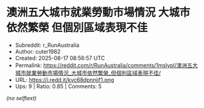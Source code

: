 # 澳洲五大城市就業勞動市場情況 大城市依然繁榮 但個別區域表現不佳

- Subreddit: r_RunAustralia
- Author: cuter1982
- Created: 2025-08-17 08:56:57 UTC
- Permalink: https://reddit.com/r/RunAustralia/comments/1mslypl/澳洲五大城市就業勞動市場情況_大城市依然繁榮_但個別區域表現不佳/
- URL: https://i.redd.it/kvc68dpnnjjf1.png
- Ups: 9 | Ratio: 0.85 | Comments: 5

_(no selftext)_
